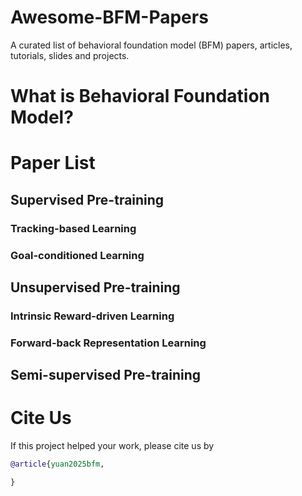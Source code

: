 # Awesome-BFM-Papers
A curated list of behavioral foundation model (BFM) papers, articles, tutorials, slides and projects.


# What is Behavioral Foundation Model?


# Paper List

## Supervised Pre-training
### Tracking-based Learning
### Goal-conditioned Learning

## Unsupervised Pre-training
### Intrinsic Reward-driven Learning
### Forward-back Representation Learning

## Semi-supervised Pre-training
### 

# Cite Us
If this project helped your work, please cite us by
``` bib
@article{yuan2025bfm,

}
```

